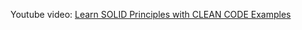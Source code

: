 Youtube video: [Learn SOLID Principles with CLEAN CODE Examples](https://www.youtube.com/watch?v=_jDNAf3CzeY)